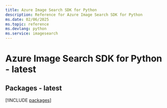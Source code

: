 ```yaml
---
title: Azure Image Search SDK for Python
description: Reference for Azure Image Search SDK for Python
ms.date: 02/06/2025
ms.topic: reference
ms.devlang: python
ms.service: imagesearch
---
```

# Azure Image Search SDK for Python - latest
## Packages - latest
[!INCLUDE [packages](image-search-index.md)]